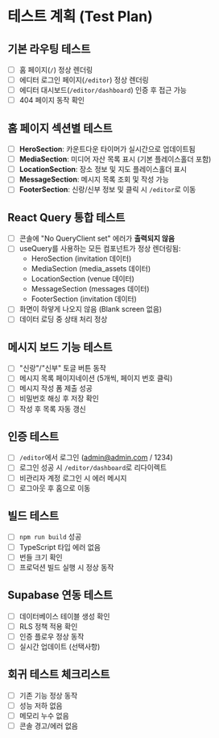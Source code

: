 # 테스트 계획 (Test Plan)

## 기본 라우팅 테스트
- [ ] 홈 페이지(`/`) 정상 렌더링
- [ ] 에디터 로그인 페이지(`/editor`) 정상 렌더링
- [ ] 에디터 대시보드(`/editor/dashboard`) 인증 후 접근 가능
- [ ] 404 페이지 동작 확인

## 홈 페이지 섹션별 테스트
- [ ] **HeroSection**: 카운트다운 타이머가 실시간으로 업데이트됨
- [ ] **MediaSection**: 미디어 자산 목록 표시 (기본 플레이스홀더 포함)
- [ ] **LocationSection**: 장소 정보 및 지도 플레이스홀더 표시
- [ ] **MessageSection**: 메시지 목록 조회 및 작성 가능
- [ ] **FooterSection**: 신랑/신부 정보 및 클릭 시 `/editor`로 이동

## React Query 통합 테스트
- [ ] 콘솔에 "No QueryClient set" 에러가 **출력되지 않음**
- [ ] useQuery를 사용하는 모든 컴포넌트가 정상 렌더링됨:
  - HeroSection (invitation 데이터)
  - MediaSection (media_assets 데이터)
  - LocationSection (venue 데이터)
  - MessageSection (messages 데이터)
  - FooterSection (invitation 데이터)
- [ ] 화면이 하얗게 나오지 않음 (Blank screen 없음)
- [ ] 데이터 로딩 중 상태 처리 정상

## 메시지 보드 기능 테스트
- [ ] "신랑"/"신부" 토글 버튼 동작
- [ ] 메시지 목록 페이지네이션 (5개씩, 페이지 번호 클릭)
- [ ] 메시지 작성 폼 제출 성공
- [ ] 비밀번호 해싱 후 저장 확인
- [ ] 작성 후 목록 자동 갱신

## 인증 테스트
- [ ] `/editor`에서 로그인 (admin@admin.com / 1234)
- [ ] 로그인 성공 시 `/editor/dashboard`로 리다이렉트
- [ ] 비관리자 계정 로그인 시 에러 메시지
- [ ] 로그아웃 후 홈으로 이동

## 빌드 테스트
- [ ] `npm run build` 성공
- [ ] TypeScript 타입 에러 없음
- [ ] 번들 크기 확인
- [ ] 프로덕션 빌드 실행 시 정상 동작

## Supabase 연동 테스트
- [ ] 데이터베이스 테이블 생성 확인
- [ ] RLS 정책 적용 확인
- [ ] 인증 플로우 정상 동작
- [ ] 실시간 업데이트 (선택사항)

## 회귀 테스트 체크리스트
- [ ] 기존 기능 정상 동작
- [ ] 성능 저하 없음
- [ ] 메모리 누수 없음
- [ ] 콘솔 경고/에러 없음
